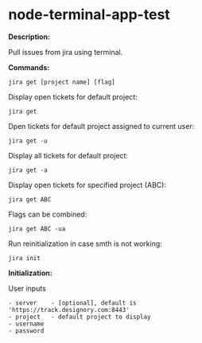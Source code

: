 # node-terminal-app-test
**Description:**

Pull issues from jira using terminal.

**Commands:**

    jira get [project name] [flag]    

Display open tickets for default project:

    jira get 

Dpen tickets for default project assigned to current user:

    jira get -u                

Display all tickets for default project: 
    
    jira get -a                         

Display open tickets for specified project (ABC):

    jira get ABC    

Flags can be combined: 
   
    jira get ABC -ua    

Run reinitialization in case smth is not working:              
    
    jira init                           

**Initialization:**

User inputs

    - server    - [optional], default is 'https://track.designory.com:8443'
    - project   - default project to display
    - username  
    - password 